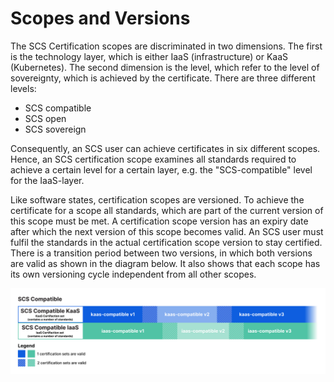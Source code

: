 # Scopes and Versions

The SCS Certification scopes are discriminated in two dimensions. The first is the technology layer, which is either IaaS (infrastructure) or KaaS (Kubernetes). The second dimension is the level, which refer to the level of sovereignty, which is achieved by the certificate. There are three different levels:

- SCS compatible
- SCS open
- SCS sovereign

Consequently, an SCS user can achieve certificates in six different scopes.
Hence, an SCS certification scope examines all standards required to achieve a certain level for a certain layer, e.g. the "SCS-compatible" level for the IaaS-layer.

Like software states, certification scopes are versioned. To achieve the certificate for a scope all standards, which are part of the current version of this scope must be met. A certification scope version has an expiry date after which the next version of this scope becomes valid. An SCS user must fulfil the standards in the actual certification scope version to stay certified. There is a transition period between two versions, in which both versions are valid as shown in the diagram below. It also shows that each scope has its own versioning cycle independent from all other scopes.

![Alt text](image.png)
